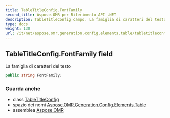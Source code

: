 ```yaml
---
title: TableTitleConfig.FontFamily
second_title: Aspose.OMR per Riferimento API .NET
description: TableTitleConfig campo. La famiglia di caratteri del testo
type: docs
weight: 130
url: /it/net/aspose.omr.generation.config.elements.table/tabletitleconfig/fontfamily/
---
```

## TableTitleConfig.FontFamily field

La famiglia di caratteri del testo

```csharp
public string FontFamily;
```

### Guarda anche

* class [TableTitleConfig](../)
* spazio dei nomi [Aspose.OMR.Generation.Config.Elements.Table](../../tabletitleconfig/)
* assemblea [Aspose.OMR](../../../)


